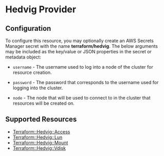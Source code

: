 # Hedvig Provider

## Configuration

To configure this resource, you may optionally create an AWS Secrets Manager secret with the name **terraform/hedvig**. The below arguments may be included as the key/value or JSON properties in the secret or metadata object:

* `username` - The username used to log into a node of the cluster for resource
   creation.

* `password` - The password that corresponds to the username used for logging
   into the cluster.

* `node` - The node that will be used to connect to in the cluster that resources
   will be created on.


## Supported Resources

* [Terraform::Hedvig::Access](../resources/hedvig/Terraform-Hedvig-Access/docs/README.md)
* [Terraform::Hedvig::Lun](../resources/hedvig/Terraform-Hedvig-Lun/docs/README.md)
* [Terraform::Hedvig::Mount](../resources/hedvig/Terraform-Hedvig-Mount/docs/README.md)
* [Terraform::Hedvig::Vdisk](../resources/hedvig/Terraform-Hedvig-Vdisk/docs/README.md)